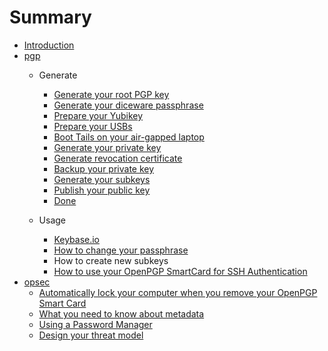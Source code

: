 # Summary

* [Introduction](README.md)
* [pgp](pgp.md)
   * Generate
       * [Generate your root PGP key](pgp/generate/1_about.md)
       * [Generate your diceware passphrase](pgp/generate/2_passphrase.md)
       * [Prepare your Yubikey](3_prepare-yubikey.md)
       * [Prepare your USBs](4_prepare-usbs.md)
       * [Boot Tails on your air-gapped laptop](5_tails.md)
       * [Generate your private key](6_generate-private-key.md)
       * [Generate revocation certificate](7_generate-revocation-certificate.md)
       * [Backup your private key](8_backup-private-key.md)
       * [Generate your subkeys](9_generate-subkeys.md)
       * [Publish your public key](10_publish-public-key.md)
       * [Done](11_next-steps.md)

   * Usage
       * [Keybase.io](keybaseio.md)
       * [How to change your passphrase](how_to_change_your_passphrase.md)
       * How to create new subkeys
       * [How to use your OpenPGP SmartCard for SSH Authentication](how_to_use_your_openpgp_smartcard_for_ssh_authenti.md)
* [opsec](opsec.md)
   * [Automatically lock your computer when you remove your OpenPGP Smart Card](opsec/automatically_lock_your_computer_when_you_remove_y.md)
   * [What you need to know about metadata](opsec/what_you_need_to_know_about_metadata.md)
   * [Using a Password Manager](using_a_password_manager.md)
   * [Design your threat model](design_your_threat_model.md)

